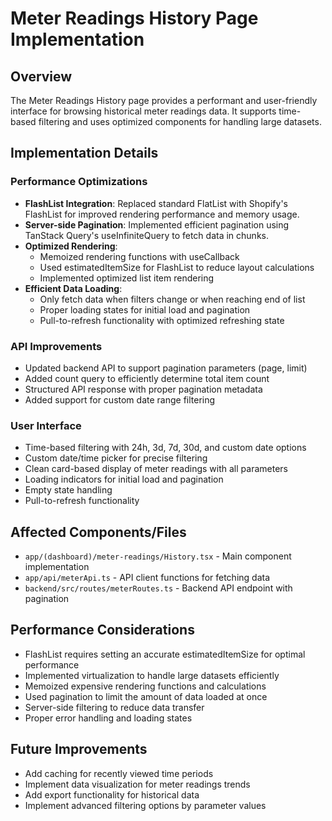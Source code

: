 # Meter Readings History Page Implementation

## Overview
The Meter Readings History page provides a performant and user-friendly interface for browsing historical meter readings data. It supports time-based filtering and uses optimized components for handling large datasets.

## Implementation Details

### Performance Optimizations
- **FlashList Integration**: Replaced standard FlatList with Shopify's FlashList for improved rendering performance and memory usage.
- **Server-side Pagination**: Implemented efficient pagination using TanStack Query's useInfiniteQuery to fetch data in chunks.
- **Optimized Rendering**:
  - Memoized rendering functions with useCallback
  - Used estimatedItemSize for FlashList to reduce layout calculations
  - Implemented optimized list item rendering
- **Efficient Data Loading**:
  - Only fetch data when filters change or when reaching end of list
  - Proper loading states for initial load and pagination
  - Pull-to-refresh functionality with optimized refreshing state

### API Improvements
- Updated backend API to support pagination parameters (page, limit)
- Added count query to efficiently determine total item count
- Structured API response with proper pagination metadata
- Added support for custom date range filtering

### User Interface
- Time-based filtering with 24h, 3d, 7d, 30d, and custom date options
- Custom date/time picker for precise filtering
- Clean card-based display of meter readings with all parameters
- Loading indicators for initial load and pagination
- Empty state handling
- Pull-to-refresh functionality

## Affected Components/Files
- `app/(dashboard)/meter-readings/History.tsx` - Main component implementation
- `app/api/meterApi.ts` - API client functions for fetching data
- `backend/src/routes/meterRoutes.ts` - Backend API endpoint with pagination

## Performance Considerations
- FlashList requires setting an accurate estimatedItemSize for optimal performance
- Implemented virtualization to handle large datasets efficiently
- Memoized expensive rendering functions and calculations
- Used pagination to limit the amount of data loaded at once
- Server-side filtering to reduce data transfer
- Proper error handling and loading states

## Future Improvements
- Add caching for recently viewed time periods
- Implement data visualization for meter readings trends
- Add export functionality for historical data
- Implement advanced filtering options by parameter values 